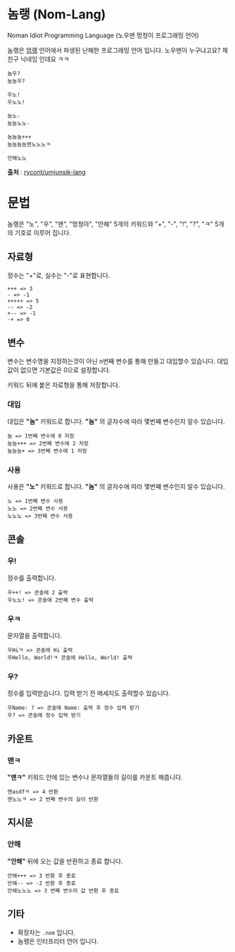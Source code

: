 # 놈랭 (Nom-Lang)
Noman Idiot Programming Language (노우맨 멍청이 프로그래밍 언어)

놈랭은 [엄랭](https://github.com/rycont/umjunsik-lang) 언어에서 파생된 난해한 프로그래밍 언어 입니다. 노우맨이 누구냐고요? 제 친구 닉네임 인데요 ㅋㅋ

```
놈우?
놈놈우?

우노!
우노노!

놈노-
놈놈노노-

놈놈놈+++
놈놈놈놈맨노노노ㅋ

안해노노
```

**출처** : [rycont/umjunsik-lang](https://github.com/rycont/umjunsik-lang)

# 문법
놈랭은 "노", "우", "맨", "멍청아", "안해" 5개의 키워드와 "+", "-", "!", "?", "ㅋ" 5개의 기호로 이루어 집니다.

## 자료형
정수는 "+"로, 실수는 "-"로 표현합니다.

```
+++ => 3
- => -1
+++++ => 5
-- => -2
+-- => -1
-+ => 0
```
## 변수
변수는 변수명을 지정하는것이 아닌 n번째 변수를 통해 만들고 대입할수 있습니다. 대입값이 없으면 기본값은 0으로 설정합니다.

키워드 뒤에 붙은 자료형을 통해 저장합니다.

### 대입
대입은 **"놈"** 키워드로 합니다. **"놈"** 의 글자수에 따라 몇번째 변수인지 알수 있습니다.
```
놈 => 1번째 변수에 0 저장
놈놈+++ => 2번째 변수에 2 저장
놈놈놈+ => 3번째 변수에 1 저장
```

### 사용
사용은 **"노"** 키워드로 합니다. **"놈"** 의 글자수에 따라 몇번째 변수인지 알수 있습니다.
```
노 => 1번째 변수 사용
노노 => 2번째 변수 사용
노노노 => 3번째 변수 사용
```

## 콘솔
### 우!
정수를 출력합니다.
```
우++! => 콘솔에 2 출력
우노노! => 콘솔에 2번째 변수 출력
```

### 우ㅋ
문자열을 출력합니다.
```
우Hiㅋ => 콘솔에 Hi 출력
우Hello, World!ㅋ 콘솔에 Hello, World! 출력
```

### 우?
정수를 입력받습니다. 입력 받기 전 메세지도 출력할수 있습니다.
```
우Name: ? => 콘솔에 Name: 출력 후 정수 입력 받기
우? => 콘솔에 정수 입력 받기
```

## 카운트
### 맨ㅋ
**"맨ㅋ"** 키워드 안에 있는 변수나 문자열들의 길이를 카운트 해줍니다.
```
맨asdfㅋ => 4 반환
맨노노ㅋ => 2 번째 변수의 길이 반환
```

## 지시문
### 안해
**"안해"** 뒤에 오는 값을 반환하고 종료 합니다.
```
안해+++ => 3 반환 후 종료
안해-- => -2 반환 후 종료
안해노노노 => 3 번째 변수의 값 반환 후 종료
```

## 기타
- 확장자는 `.nom` 입니다.
- 놈랭은 인터프리터 언어 입니다.
